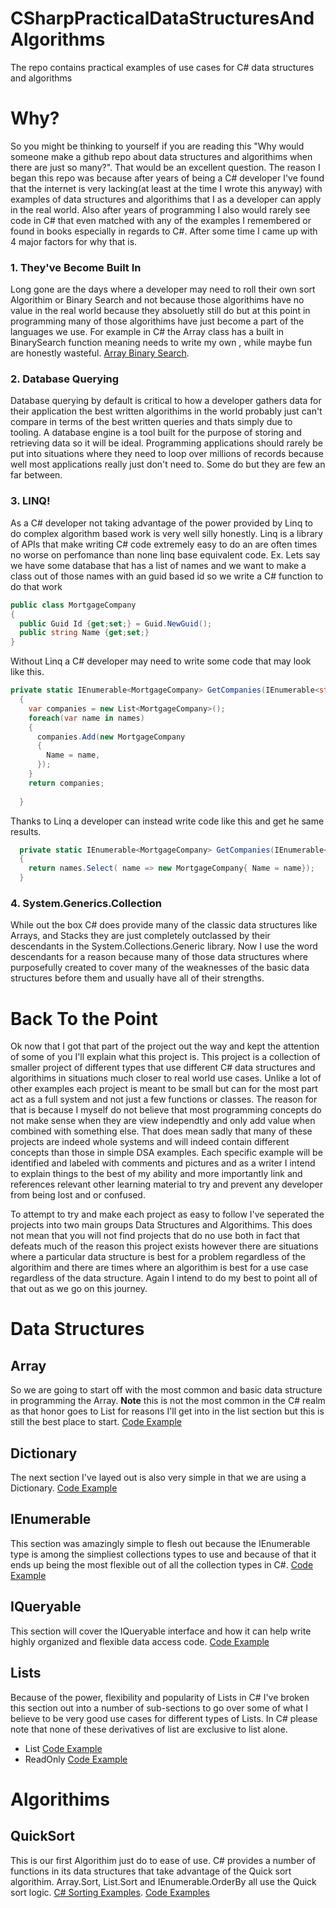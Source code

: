 # CSharpPracticalDataStructuresAndAlgorithms
The repo contains practical examples of use cases for C# data structures and algorithms 

# Why?
So you might be thinking to yourself if you are reading this "Why would someone make a github repo about data structures and algorithims when there are just so many?". That would be an excellent question. The reason I began this repo was because after years of being a C# developer I've found that the internet is very lacking(at least at the time I wrote this anyway) with examples of data structures and algorithims that I as a developer can apply in the real world. Also after years of programming I also would rarely see code in C# that even matched with any of the examples I remembered or found in books especially in regards to C#. After some time I came up with 4 major factors for why that is. 
### 1. They've Become Built In
Long gone are the days where a developer may need to roll their own sort Algorithim or Binary Search and not because those algorithims have no value in the real world because they absoluetly still do but at this point in programming many of those algorithims have just become a part of the languages we use. For example in C# the Array class has a built in BinarySearch function meaning needs to write my own , while maybe fun are honestly wasteful. [Array Binary Search](https://docs.microsoft.com/en-us/dotnet/api/system.array.binarysearch?view=net-6.0). 
### 2. Database Querying
Database querying by default is critical to how a developer gathers data for their application the best written algorithims in the world probably just can't compare in terms of the best written queries and thats simply due to tooling. A database engine is a tool built for the purpose of storing and retrieving data so it will be ideal. Programming applications should rarely be put into situations where they need to loop over millions of records because well most applications really just don't need to. Some do but they are few an far between.
### 3. LINQ!
As a C# developer not taking advantage of the power provided by Linq to do complex algorithm based work is very well silly honestly. Linq is a library of APIs that make writing C# code extremely easy to do an are often times no worse on perfomance than none linq base equivalent code.
Ex. Lets say we have some database that has a list of names and we want to make a class out of those names with an guid based id so we write a C# function to do that work
```C#
public class MortgageCompany
{
  public Guid Id {get;set;} = Guid.NewGuid();
  public string Name {get;set;}
}
``` 
Without Linq a C# developer may need to write some code that may look like this.
```C#
private static IEnumerable<MortgageCompany> GetCompanies(IEnumerable<string> names)
  {
    var companies = new List<MortgageCompany>();
    foreach(var name in names)
    {
      companies.Add(new MortgageCompany
      {
        Name = name,
      });
    }
    return companies;
   
  }
```
Thanks to Linq a developer can instead write code like this and get he same results.
```C#
  private static IEnumerable<MortgageCompany> GetCompanies(IEnumerable<string> names)
  {
    return names.Select( name => new MortgageCompany{ Name = name});
  }
```
### 4. System.Generics.Collection

While out the box C# does provide many of the classic data structures like Arrays, and Stacks they are just completely outclassed by their descendants in the System.Collections.Generic library. Now I use the word descendants for a reason because many of those data structures where purposefully created to cover many of the weaknesses of the basic data structures before them and usually have all of their strengths. 

# Back To the Point
 Ok now that I got that part of the project out the way and kept the attention of some of you I'll explain what this project is. This project is a collection of smaller project of different types that use different C# data structures and algorithims in situations much closer to real world use cases. Unlike a lot of other examples each project is meant to be small but can for the most part act as a full system and not just a few functions or classes. The reason for that is because I myself do not believe that most programming concepts do not make sense when they are view independtly and only add value when combined with something else. That does mean sadly that many of these projects are indeed whole systems and will indeed contain different concepts than those in simple DSA examples. Each specific example will be identified and labeled with comments and pictures and as a writer I intend to explain things to the best of my ability and more importantly link and references relevant other learning material to try and prevent any developer from being lost and or confused.

 To attempt to try and make each project as easy to follow I've seperated the projects into two main groups Data Structures and Algorithims. This does not mean that you will not find projects that do no use both in fact that defeats much of the reason this project exists however there are situations where a particular data structure is best for a problem regardless of the algorithim and there are times where an algorithim is best for a use case regardless of the data structure. Again I intend to do my best to point all of that out as we go on this journey.
 # Data Structures
 ## Array
 So we are going to start off with the most common and basic data structure in programming the Array. **Note** this is not the most common in the C# realm as that honor goes to List for reasons I'll get into in the list section but this is still the best place to start.
[Code Example](src/DataStructures/Array)
 ## Dictionary
 The next section I've layed out is also very simple in that we are using a Dictionary.
 [Code Example](src/DataStructures/Dictionary/)
 ## IEnumerable
 This section was amazingly simple to flesh out because the IEnumerable type is among the simpliest collections types to use and because of that it ends up being the most flexible out of all the collection types in C#.
 [Code Example](src/DataStructures/Enumerable/)
 ## IQueryable
 This section will cover the IQueryable interface and how it can help write highly organized and flexible data access code.
 [Code Example](src/DataStructures/Queryable/)
 ## Lists
 Because of the power, flexibility and popularity of Lists in C# I've broken this section out into a number of sub-sections to go over some of what I believe to be very good use cases for different types of Lists. In C# please note that none of these derivatives of list are exclusive to list alone.
 * List [Code Example](src/DataStructures/Lists/List/SecretaryOfStateQue)
 * ReadOnly [Code Example](src/DataStructures/Lists/ReadOnly/CourseRegistration)
 

 # Algorithims
 ## QuickSort
 This is our first Algorithim just do to ease of use. C# provides a number of functions in its data structures that take advantage of the Quick sort algorithim. Array.Sort, List.Sort and IEnumerable.OrderBy all use the Quick sort logic.
 [C# Sorting Examples](https://www.geeksforgeeks.org/different-ways-to-sort-an-array-in-descending-order-in-c-sharp/).
 [Code Examples](src/Algorithms/QuickSort/)